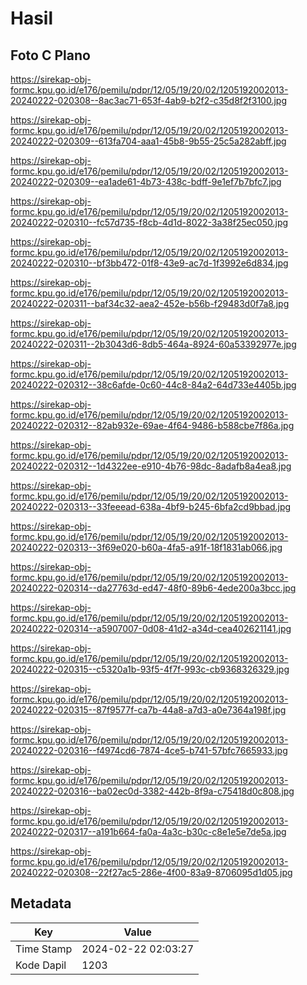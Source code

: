 # Hasil

## Foto C Plano

https://sirekap-obj-formc.kpu.go.id/e176/pemilu/pdpr/12/05/19/20/02/1205192002013-20240222-020308--8ac3ac71-653f-4ab9-b2f2-c35d8f2f3100.jpg

https://sirekap-obj-formc.kpu.go.id/e176/pemilu/pdpr/12/05/19/20/02/1205192002013-20240222-020309--613fa704-aaa1-45b8-9b55-25c5a282abff.jpg

https://sirekap-obj-formc.kpu.go.id/e176/pemilu/pdpr/12/05/19/20/02/1205192002013-20240222-020309--ea1ade61-4b73-438c-bdff-9e1ef7b7bfc7.jpg

https://sirekap-obj-formc.kpu.go.id/e176/pemilu/pdpr/12/05/19/20/02/1205192002013-20240222-020310--fc57d735-f8cb-4d1d-8022-3a38f25ec050.jpg

https://sirekap-obj-formc.kpu.go.id/e176/pemilu/pdpr/12/05/19/20/02/1205192002013-20240222-020310--bf3bb472-01f8-43e9-ac7d-1f3992e6d834.jpg

https://sirekap-obj-formc.kpu.go.id/e176/pemilu/pdpr/12/05/19/20/02/1205192002013-20240222-020311--baf34c32-aea2-452e-b56b-f29483d0f7a8.jpg

https://sirekap-obj-formc.kpu.go.id/e176/pemilu/pdpr/12/05/19/20/02/1205192002013-20240222-020311--2b3043d6-8db5-464a-8924-60a53392977e.jpg

https://sirekap-obj-formc.kpu.go.id/e176/pemilu/pdpr/12/05/19/20/02/1205192002013-20240222-020312--38c6afde-0c60-44c8-84a2-64d733e4405b.jpg

https://sirekap-obj-formc.kpu.go.id/e176/pemilu/pdpr/12/05/19/20/02/1205192002013-20240222-020312--82ab932e-69ae-4f64-9486-b588cbe7f86a.jpg

https://sirekap-obj-formc.kpu.go.id/e176/pemilu/pdpr/12/05/19/20/02/1205192002013-20240222-020312--1d4322ee-e910-4b76-98dc-8adafb8a4ea8.jpg

https://sirekap-obj-formc.kpu.go.id/e176/pemilu/pdpr/12/05/19/20/02/1205192002013-20240222-020313--33feeead-638a-4bf9-b245-6bfa2cd9bbad.jpg

https://sirekap-obj-formc.kpu.go.id/e176/pemilu/pdpr/12/05/19/20/02/1205192002013-20240222-020313--3f69e020-b60a-4fa5-a91f-18f1831ab066.jpg

https://sirekap-obj-formc.kpu.go.id/e176/pemilu/pdpr/12/05/19/20/02/1205192002013-20240222-020314--da27763d-ed47-48f0-89b6-4ede200a3bcc.jpg

https://sirekap-obj-formc.kpu.go.id/e176/pemilu/pdpr/12/05/19/20/02/1205192002013-20240222-020314--a5907007-0d08-41d2-a34d-cea402621141.jpg

https://sirekap-obj-formc.kpu.go.id/e176/pemilu/pdpr/12/05/19/20/02/1205192002013-20240222-020315--c5320a1b-93f5-4f7f-993c-cb9368326329.jpg

https://sirekap-obj-formc.kpu.go.id/e176/pemilu/pdpr/12/05/19/20/02/1205192002013-20240222-020315--87f9577f-ca7b-44a8-a7d3-a0e7364a198f.jpg

https://sirekap-obj-formc.kpu.go.id/e176/pemilu/pdpr/12/05/19/20/02/1205192002013-20240222-020316--f4974cd6-7874-4ce5-b741-57bfc7665933.jpg

https://sirekap-obj-formc.kpu.go.id/e176/pemilu/pdpr/12/05/19/20/02/1205192002013-20240222-020316--ba02ec0d-3382-442b-8f9a-c75418d0c808.jpg

https://sirekap-obj-formc.kpu.go.id/e176/pemilu/pdpr/12/05/19/20/02/1205192002013-20240222-020317--a191b664-fa0a-4a3c-b30c-c8e1e5e7de5a.jpg

https://sirekap-obj-formc.kpu.go.id/e176/pemilu/pdpr/12/05/19/20/02/1205192002013-20240222-020308--22f27ac5-286e-4f00-83a9-8706095d1d05.jpg


## Metadata

| Key        | Value               |
| ---------- | ------------------- |
| Time Stamp | 2024-02-22 02:03:27 |
| Kode Dapil | 1203                |



